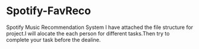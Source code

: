 # Spotify-FavReco
Spotify Music Recommendation System
I have attached the file structure for project.I will alocate the each person for different tasks.Then try to complete your task before the dealine.
